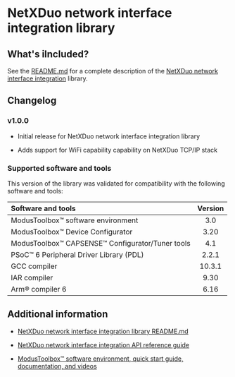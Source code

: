# NetXDuo network interface integration library

## What's iIncluded?

See the [README.md](./README.md) for a complete description of the [NetXDuo network interface integration](https://github.com/Infineon/netxduo-network-interface-integration) library.

## Changelog

### v1.0.0

- Initial release for NetXDuo network interface integration library

- Adds support for WiFi capability capability on NetXDuo TCP/IP stack

### Supported software and tools

This version of the library was validated for compatibility with the following software and tools:

| Software and tools  | Version |
| :---                | :----:  |
| ModusToolbox&trade; software environment  | 3.0     |
| ModusToolbox&trade; Device Configurator | 3.20    |
| ModusToolbox&trade; CAPSENSE&trade; Configurator/Tuner tools | 4.1     |
| PSoC&trade; 6 Peripheral Driver Library (PDL) | 2.2.1   |
| GCC compiler           | 10.3.1  |
| IAR compiler      | 9.30    |
| Arm&reg; compiler 6         | 6.16    |


## Additional information

- [NetXDuo network interface integration library README.md](./README.md)

- [NetXDuo network interface integration API reference guide](https://infineon.github.io/netxduo-network-interface-integration/api_reference_manual/html/index.html)

- [ModusToolbox&trade; software environment, quick start guide, documentation, and videos](https://www.infineon.com/cms/en/design-support/tools/sdk/modustoolbox-software/)
